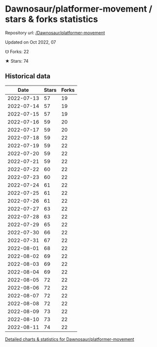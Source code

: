# Dawnosaur/platformer-movement / stars & forks statistics

Repository url: [/Dawnosaur/platformer-movement](https://github.com/Dawnosaur/platformer-movement)

Updated on Oct 2022, 07

☋ Forks: 22

★ Stars: 74

## Historical data
| Date | Stars | Forks |
|------|-------|-------|
| 2022-07-13 | 57 | 19 | 
| 2022-07-14 | 57 | 19 | 
| 2022-07-15 | 57 | 19 | 
| 2022-07-16 | 59 | 20 | 
| 2022-07-17 | 59 | 20 | 
| 2022-07-18 | 59 | 22 | 
| 2022-07-19 | 59 | 22 | 
| 2022-07-20 | 59 | 22 | 
| 2022-07-21 | 59 | 22 | 
| 2022-07-22 | 60 | 22 | 
| 2022-07-23 | 60 | 22 | 
| 2022-07-24 | 61 | 22 | 
| 2022-07-25 | 61 | 22 | 
| 2022-07-26 | 61 | 22 | 
| 2022-07-27 | 63 | 22 | 
| 2022-07-28 | 63 | 22 | 
| 2022-07-29 | 65 | 22 | 
| 2022-07-30 | 66 | 22 | 
| 2022-07-31 | 67 | 22 | 
| 2022-08-01 | 68 | 22 | 
| 2022-08-02 | 69 | 22 | 
| 2022-08-03 | 69 | 22 | 
| 2022-08-04 | 69 | 22 | 
| 2022-08-05 | 72 | 22 | 
| 2022-08-06 | 72 | 22 | 
| 2022-08-07 | 72 | 22 | 
| 2022-08-08 | 72 | 22 | 
| 2022-08-09 | 73 | 22 | 
| 2022-08-10 | 73 | 22 | 
| 2022-08-11 | 74 | 22 | 


[Detailed charts & statistics for Dawnosaur/platformer-movement](https://reviewgithub.com/rep/Dawnosaur/platformer-movement)
